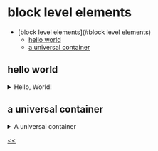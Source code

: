 # block level elements

- [block level elements](#block level elements)
  - [hello world](#hello-world)
  - [a universal container](#a-universal-container)

## hello world 
<details>
<summary>Hello, World!</summary>

### description
In the body of the document, write the text `Hello, world!` and enclose it in the top level heading tag.

**Tip**: Be careful: there should be no extra characters in your code, be it multiple spaces or other misprints.

### tasks
- [x] Code must contain the first level heading
- [x] The first level heading tag has the text "Hello, world!"
- [x] The code is valid

### solution
[hello-world.html](./hello-world.html)

</details>
 
## a universal container
<details>
<summary>A universal container</summary>

### description
Place all text paragraphs in a universal container for grouping the content.

The text of the web page can be copied from here:

* A panagram
* Lorem ipsum dolor sit amet, consectetur adipiscing elit.
* In ultrices rutrum porttitor.
* Nullam auctor mi nec fringilla pulvinar.

**Tip**: Check that the characters you entered are correct and make sure you have not put any extra spaces.

### tasks
- [x] The code is valid
- [x] Inside the \<html> tag is the \<head> tag
- [x] Inside the \<head> tag is the \<meta> tag with "charset" attribute
- [x] Inside the \<head> tag is the \<title> tag
- [x] The \<title> tag has right content
- [x] Inside the \<html> tag is the \<body> tag
- [x] All content in \<body> will be wrapped with a universal container for grouping the content
- [x] The content of the first tag \<p> is correct
- [x] The content of the second tag \<p> is correct
- [x] The content of the third tag \<p> is correct

### solution
[universal-container.html](./universal-container.html)

</details>

[<<](../../../README.md)
<!--
:%s/\(Sample \(Input\|Output\) \d:\)\n\(.*\)/```\r\r**\1**\r```\3/gc
-->
